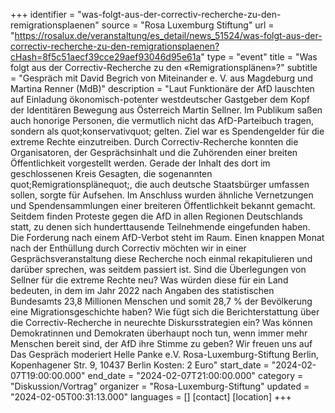 +++
identifier = "was-folgt-aus-der-correctiv-recherche-zu-den-remigrationsplaenen"
source = "Rosa Luxemburg Stiftung"
url = "https://rosalux.de/veranstaltung/es_detail/news_51524/was-folgt-aus-der-correctiv-recherche-zu-den-remigrationsplaenen?cHash=8f5c51aecf39cce29aef93046d95e61a"
type = "event"
title = "Was folgt aus der Correctiv-Recherche zu den «Remigrationsplänen»?"
subtitle = "Gespräch mit David Begrich von Miteinander e. V. aus Magdeburg und Martina Renner (MdB)"
description = "Laut
Funktionäre der AfD lauschten auf Einladung ökonomisch-potenter westdeutscher Gastgeber dem Kopf der Identitären Bewegung aus Österreich Martin Sellner. Im Publikum saßen auch honorige Personen, die vermutlich nicht das AfD-Parteibuch tragen, sondern als quot;konservativquot; gelten. Ziel war es Spendengelder für die extreme Rechte einzutreiben.
Durch Correctiv-Recherche konnten die Organisatoren, der Gesprächsinhalt und die Zuhörenden einer breiten Öffentlichkeit vorgestellt werden. Gerade der Inhalt des dort im geschlossenen Kreis Gesagten, die sogenannten quot;Remigrationsplänequot;, die auch deutsche Staatsbürger umfassen sollen, sorgte für Aufsehen. Im Anschluss wurden ähnliche Vernetzungen und Spendensammlungen einer breiteren Öffentlichkeit bekannt gemacht.
Seitdem finden Proteste gegen die AfD in allen Regionen Deutschlands statt, zu denen sich hunderttausende Teilnehmende eingefunden haben. Die Forderung nach einem AfD-Verbot steht im Raum.
Einen knappen Monat nach der Enthüllung durch Correctiv möchten wir in einer Gesprächsveranstaltung diese Recherche noch einmal rekapitulieren und darüber sprechen, was seitdem passiert ist.
Sind die Überlegungen von Sellner für die extreme Rechte neu? Was würden diese für ein Land bedeuten, in dem im Jahr 2022 nach Angaben des statistischen Bundesamts 23,8 Millionen Menschen und somit 28,7 % der Bevölkerung eine Migrationsgeschichte haben? Wie fügt sich die Berichterstattung über die Correctiv-Recherche in neurechte Diskursstrategien ein? Was können Demokratinnen und Demokraten überhaupt noch tun, wenn immer mehr Menschen bereit sind, der AfD ihre Stimme zu geben?
Wir freuen uns auf 
Das Gespräch moderiert 
Helle Panke e.V. Rosa-Luxemburg-Stiftung Berlin, Kopenhagener Str. 9, 10437 Berlin
Kosten: 2 Euro"
start_date = "2024-02-07T19:00:00.000"
end_date = "2024-02-07T21:00:00.000"
category = "Diskussion/Vortrag"
organizer = "Rosa-Luxemburg-Stiftung"
updated = "2024-02-05T00:31:13.000"
languages = []
[contact]
[location]
+++